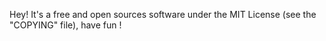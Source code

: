 Hey! It's a free and open sources software under the MIT License (see the "COPYING" file), have fun !